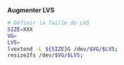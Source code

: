 **Augmenter LVS**
```bash
# Définir la Taille du LVS
SIZE=XXX
VG=
LVS=
lvextend -L ${SIZE}G /dev/$VG/$LVS;
resize2fs /dev/$VG/$LVS;
```
